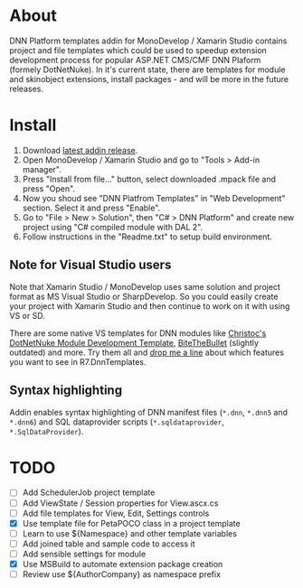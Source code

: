 # About

DNN Platform templates addin for MonoDevelop / Xamarin Studio contains project and file templates
which could be used to speedup extension development process for popular ASP.NET CMS/CMF DNN Plaform (formely DotNetNuke). 
In it's current state, there are templates for module and skinobject extensions, install packages - 
and will be more in the future releases.

# Install

1. Download [latest addin release](https://github.com/roman-yagodin/R7.DnnTemplates/releases).
2. Open MonoDevelop / Xamarin Studio and go to "Tools &gt; Add-in manager".
3. Press "Install from file..." button, select downloaded .mpack file and press "Open".
4. Now you shoud see "DNN Platfrom Templates" in "Web Development" section. Select it and press "Enable".
5. Go to "File &gt; New &gt; Solution", then "C# &gt; DNN Platform" and create new project using "C# compiled module with DAL 2".
6. Follow instructions in the "Readme.txt" to setup build environment.

## Note for Visual Studio users

Note that Xamarin Studio / MonoDevelop uses same solution and project format as MS Visual Studio or SharpDevelop. 
So you could easily create your project with Xamarin Studio and then continue to work on it with using VS or SD.

There are some native VS templates for DNN modules like [Christoc's DotNetNuke Module Development Template](http://christoctemplate.codeplex.com/),
[BiteTheBullet](http://www.bitethebullet.co.uk/VS2010DNNTemplate.aspx) (slightly outdated) and more. 
Try them all and [drop me a line](https://github.com/roman-yagodin/R7.DnnTemplates/issues) about which features you want to see in R7.DnnTemplates.

## Syntax highlighting

Addin enables syntax highlighting of DNN manifest files (`*.dnn`, `*.dnn5` and `*.dnn6`) and SQL dataprovider scripts (`*.sqldataprovider`, `*.SqlDataProvider`).

# TODO

- [ ] Add SchedulerJob project template
- [ ] Add ViewState / Session properties for View.ascx.cs
- [ ] Add file templates for View, Edit, Settings controls
- [x] Use template file for PetaPOCO class in a project template
- [ ] Learn to use ${Namespace} and other template variables
- [ ] Add joined table and sample code to access it
- [ ] Add sensible settings for module
- [x] Use MSBuild to automate extension package creation
- [ ] Review use ${AuthorCompany} as namespace prefix
